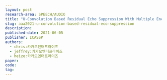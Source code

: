 ```yaml
---
layout: post
research-area: SPEECH/AUDIO
title: "U-Convolution Based Residual Echo Suppression With Multiple Encoders"
slug: aaa2021-u-convolution-based-residual-eco-suppression
description:
published-date: 2021-06-05
publisher: ICASSP
authors:
  - chris:카카오엔터프라이즈
  - jeffrey:카카오엔터프라이즈
  - heize:카카오엔터프라이즈
paper:
code:
tag:
---
```

